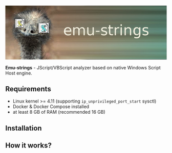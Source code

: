 <p align="center">
  <img src="src/web/src/logo.jpg">
</p>

**Emu-strings** - JScript/VBScript analyzer based on native Windows Script Host engine.

## Requirements

   * Linux kernel >= 4.11 (supporting `ip_unprivileged_port_start` sysctl)
   * Docker & Docker Compose installed
   * at least 8 GB of RAM (recommended 16 GB)

## Installation

## How it works?


